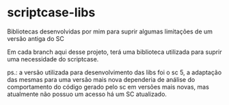 # scriptcase-libs
Bibliotecas desenvolvidas por mim para suprir algumas limitações de um versão antiga do SC

Em cada branch aqui desse projeto, terá uma biblioteca utilizada para suprir uma necessidade do scriptcase.

ps.: a versão utilizada para desenvolvimento das libs foi o sc 5, a adaptação das mesmas para uma versão mais nova dependeria de análise do comportamento do código gerado pelo sc em versões mais novas, mas atualmente não possuo um acesso há um SC atualizado.
